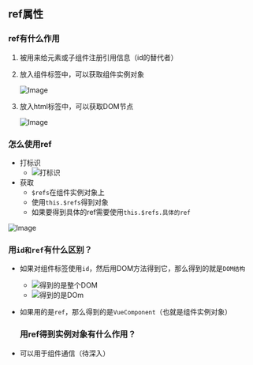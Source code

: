 ## ref属性

### ref有什么作用

1. 被用来给元素或子组件注册引用信息（id的替代者）

2. 放入组件标签中，可以获取组件实例对象

   ![Image](D:\jirengu\learn-notes\assets\Image-1649688510065.png)

3. 放入html标签中，可以获取DOM节点

   ![Image](D:\jirengu\learn-notes\assets\Image-1649688555240.png)

### 怎么使用ref

- 打标识
  - ![打标识](D:\jirengu\learn-notes\assets\image-20220411230656440.png)
- 获取
  - `$refs`在组件实例对象上
  - 使用`this.$refs`得到对象
  - 如果要得到具体的ref需要使用`this.$refs.具体的ref`

![Image](D:\jirengu\learn-notes\assets\Image.png)

### 用`id和ref`有什么区别？

- 如果对组件标签使用`id`，然后用DOM方法得到它，那么得到的就是`DOM结构`

  - ![得到的是整个DOM](D:\jirengu\learn-notes\assets\Image-1649689296587.png)
  - ![得到的是DOm](D:\jirengu\learn-notes\assets\Image-1649689318836.png)

- 如果用的是`ref`，那么得到的是`VueComponent`（也就是组件实例对象）

  ### 用ref得到实例对象有什么作用？

- 可以用于组件通信（待深入）

